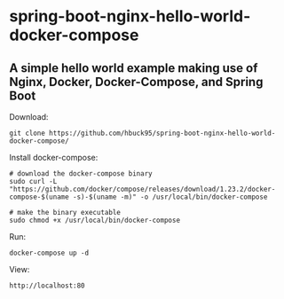 # spring-boot-nginx-hello-world-docker-compose

## A simple hello world example making use of Nginx, Docker, Docker-Compose, and Spring Boot

Download:
```
git clone https://github.com/hbuck95/spring-boot-nginx-hello-world-docker-compose/
```
Install docker-compose:
```
# download the docker-compose binary
sudo curl -L "https://github.com/docker/compose/releases/download/1.23.2/docker-compose-$(uname -s)-$(uname -m)" -o /usr/local/bin/docker-compose

# make the binary executable
sudo chmod +x /usr/local/bin/docker-compose
```

Run:
```
docker-compose up -d
```

View:
```
http://localhost:80
```
